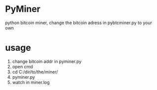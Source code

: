 # PyMiner
 python bitcoin miner, change the bitcoin adress in pybtcminer.py to your own

# usage 

1. change bitcoin addr in pyminer.py
2. open cmd
3. cd C:/dir/to/the/miner/
4. pyminer.py
5. watch in miner.log
